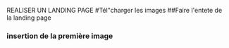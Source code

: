 REALISER UN LANDING PAGE
#Tél"charger les images
##Faire l'entete de la landing page
### insertion de  la première image